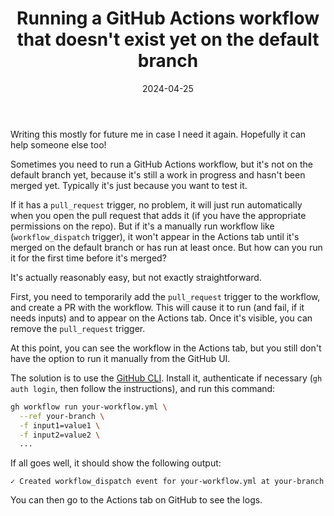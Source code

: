﻿---
layout: post
title: "Running a GitHub Actions workflow that doesn't exist yet on the default branch"
date: 2024-04-25
url: /2024/04/25/running-a-github-actions-workflow-that-doesnt-exist-yet-on-the-default-branch/
tags:
  - GitHub Actions
  - CI
---

Writing this mostly for future me in case I need it again. Hopefully it can help someone else too!

Sometimes you need to run a GitHub Actions workflow, but it's not on the default branch yet, because it's still a work in progress and hasn't been merged yet. Typically it's just because you want to test it.

If it has a `pull_request` trigger, no problem, it will just run automatically when you open the pull request that adds it (if you have the appropriate permissions on the repo). But if it's a manually run workflow like (`workflow_dispatch` trigger), it won't appear in the Actions tab until it's merged on the default branch or has run at least once. But how can you run it for the first time before it's merged?

It's actually reasonably easy, but not exactly straightforward.

First, you need to temporarily add the `pull_request` trigger to the workflow, and create a PR with the workflow. This will cause it to run (and fail, if it needs inputs) and to appear on the Actions tab. Once it's visible, you can remove the `pull_request` trigger.

At this point, you can see the workflow in the Actions tab, but you still don't have the option to run it manually from the GitHub UI.

The solution is to use the [GitHub CLI](https://cli.github.com/). Install it, authenticate if necessary (`gh auth login`, then follow the instructions), and run this command:

```bash
gh workflow run your-workflow.yml \
  --ref your-branch \
  -f input1=value1 \
  -f input2=value2 \
  ...
```

If all goes well, it should show the following output:

```plain
✓ Created workflow_dispatch event for your-workflow.yml at your-branch
```

You can then go to the Actions tab on GitHub to see the logs.